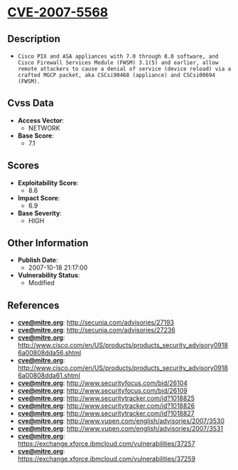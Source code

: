 
# [CVE-2007-5568](http://secunia.com/advisories/27193)

## Description

- `Cisco PIX and ASA appliances with 7.0 through 8.0 software, and Cisco Firewall Services Module (FWSM) 3.1(5) and earlier, allow remote attackers to cause a denial of service (device reload) via a crafted MGCP packet, aka CSCsi90468 (appliance) and CSCsi00694 (FWSM).`

## Cvss Data

- **Access Vector**:
  - NETWORK
- **Base Score**:
  - 7.1

## Scores

- **Exploitability Score**:
  - 8.6
- **Impact Score**:
  - 6.9
- **Base Severity**:
  - HIGH

## Other Information

- **Publish Date**:
  - 2007-10-18 21:17:00
- **Vulnerability Status**:
  - Modified

## References

- **cve@mitre.org**: http://secunia.com/advisories/27193
- **cve@mitre.org**: http://secunia.com/advisories/27236
- **cve@mitre.org**: http://www.cisco.com/en/US/products/products_security_advisory09186a00808dda56.shtml
- **cve@mitre.org**: http://www.cisco.com/en/US/products/products_security_advisory09186a00808dda61.shtml
- **cve@mitre.org**: http://www.securityfocus.com/bid/26104
- **cve@mitre.org**: http://www.securityfocus.com/bid/26109
- **cve@mitre.org**: http://www.securitytracker.com/id?1018825
- **cve@mitre.org**: http://www.securitytracker.com/id?1018826
- **cve@mitre.org**: http://www.securitytracker.com/id?1018827
- **cve@mitre.org**: http://www.vupen.com/english/advisories/2007/3530
- **cve@mitre.org**: http://www.vupen.com/english/advisories/2007/3531
- **cve@mitre.org**: https://exchange.xforce.ibmcloud.com/vulnerabilities/37257
- **cve@mitre.org**: https://exchange.xforce.ibmcloud.com/vulnerabilities/37259
